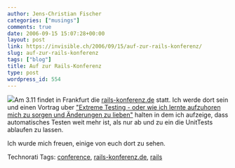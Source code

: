 ```yaml
---
author: Jens-Christian Fischer
categories: ["musings"]
comments: true
date: 2006-09-15 15:07:28+00:00
layout: post
link: https://invisible.ch/2006/09/15/auf-zur-rails-konferenz/
slug: auf-zur-rails-konferenz
tags: ["blog"]
title: Auf zur Rails-Konferenz
type: post
wordpress_id: 554
---
```


![](/files/rails-konferenz.png)Am 3.11 findet in Frankfurt die [rails-konferenz.de][1] statt. Ich werde dort sein und einen Vortrag uber ["Extreme Testing - oder wie ich lernte aufzuhoren mich zu sorgen und Änderungen zu lieben"][2] halten in dem ich aufzeige, dass automatisches Testen weit mehr ist, als nur ab und zu ein die UnitTests ablaufen zu lassen.

Ich wurde mich freuen, einige von euch dort zu sehen.

[1]: https://www.rails-konferenz.de/
[2]: https://www.rails-konferenz.de/redner/jens-christian-fischer/


Technorati Tags: [conference](https://www.technorati.com/tag/conference), [rails-konferenz.de](https://www.technorati.com/tag/rails-konferenz.de), [rails](https://www.technorati.com/tag/rails)
